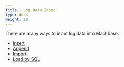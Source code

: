 ```yaml
---
title : Log Data Input
type: docs
weight: 20
---
```


There are many ways to input log data into Machbase.

* [Insert](./insert)
* [Append](./append)
* [Import](./import-data)
* [Load by SQL](./load)
